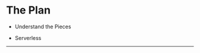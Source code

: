 # The Plan

* Understand the Pieces

* Serverless


<!--
* Lambda
  * Functions
  * Pricing
  * GUI
* API Gateway
  * GUI
* CloudFront
  * GUI
* Serverless
  * Install
  * Project
  * Function / Endpoint
  * Deploy
  * Architectures
-->

---

